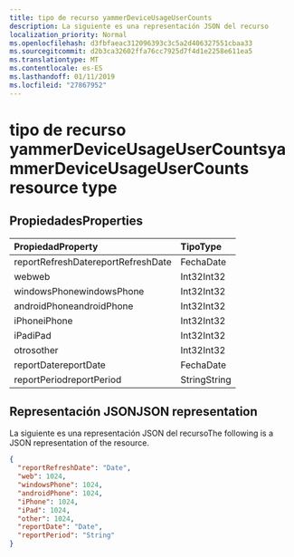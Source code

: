 ```yaml
---
title: tipo de recurso yammerDeviceUsageUserCounts
description: La siguiente es una representación JSON del recurso
localization_priority: Normal
ms.openlocfilehash: d3fbfaeac312096393c3c5a2d406327551cbaa33
ms.sourcegitcommit: d2b3ca32602ffa76cc7925d7f4d1e2258e611ea5
ms.translationtype: MT
ms.contentlocale: es-ES
ms.lasthandoff: 01/11/2019
ms.locfileid: "27867952"
---
```

# <a name="yammerdeviceusageusercounts-resource-type"></a><span data-ttu-id="6386f-103">tipo de recurso yammerDeviceUsageUserCounts</span><span class="sxs-lookup"><span data-stu-id="6386f-103">yammerDeviceUsageUserCounts resource type</span></span>

## <a name="properties"></a><span data-ttu-id="6386f-104">Propiedades</span><span class="sxs-lookup"><span data-stu-id="6386f-104">Properties</span></span>

| <span data-ttu-id="6386f-105">Propiedad</span><span class="sxs-lookup"><span data-stu-id="6386f-105">Property</span></span>          | <span data-ttu-id="6386f-106">Tipo</span><span class="sxs-lookup"><span data-stu-id="6386f-106">Type</span></span>   |
| :---------------- | :----- |
| <span data-ttu-id="6386f-107">reportRefreshDate</span><span class="sxs-lookup"><span data-stu-id="6386f-107">reportRefreshDate</span></span> | <span data-ttu-id="6386f-108">Fecha</span><span class="sxs-lookup"><span data-stu-id="6386f-108">Date</span></span>   |
| <span data-ttu-id="6386f-109">web</span><span class="sxs-lookup"><span data-stu-id="6386f-109">web</span></span>               | <span data-ttu-id="6386f-110">Int32</span><span class="sxs-lookup"><span data-stu-id="6386f-110">Int32</span></span>  |
| <span data-ttu-id="6386f-111">windowsPhone</span><span class="sxs-lookup"><span data-stu-id="6386f-111">windowsPhone</span></span>      | <span data-ttu-id="6386f-112">Int32</span><span class="sxs-lookup"><span data-stu-id="6386f-112">Int32</span></span>  |
| <span data-ttu-id="6386f-113">androidPhone</span><span class="sxs-lookup"><span data-stu-id="6386f-113">androidPhone</span></span>      | <span data-ttu-id="6386f-114">Int32</span><span class="sxs-lookup"><span data-stu-id="6386f-114">Int32</span></span>  |
| <span data-ttu-id="6386f-115">iPhone</span><span class="sxs-lookup"><span data-stu-id="6386f-115">iPhone</span></span>            | <span data-ttu-id="6386f-116">Int32</span><span class="sxs-lookup"><span data-stu-id="6386f-116">Int32</span></span>  |
| <span data-ttu-id="6386f-117">iPad</span><span class="sxs-lookup"><span data-stu-id="6386f-117">iPad</span></span>              | <span data-ttu-id="6386f-118">Int32</span><span class="sxs-lookup"><span data-stu-id="6386f-118">Int32</span></span>  |
| <span data-ttu-id="6386f-119">otros</span><span class="sxs-lookup"><span data-stu-id="6386f-119">other</span></span>             | <span data-ttu-id="6386f-120">Int32</span><span class="sxs-lookup"><span data-stu-id="6386f-120">Int32</span></span>  |
| <span data-ttu-id="6386f-121">reportDate</span><span class="sxs-lookup"><span data-stu-id="6386f-121">reportDate</span></span>        | <span data-ttu-id="6386f-122">Fecha</span><span class="sxs-lookup"><span data-stu-id="6386f-122">Date</span></span>   |
| <span data-ttu-id="6386f-123">reportPeriod</span><span class="sxs-lookup"><span data-stu-id="6386f-123">reportPeriod</span></span>      | <span data-ttu-id="6386f-124">String</span><span class="sxs-lookup"><span data-stu-id="6386f-124">String</span></span> |

## <a name="json-representation"></a><span data-ttu-id="6386f-125">Representación JSON</span><span class="sxs-lookup"><span data-stu-id="6386f-125">JSON representation</span></span>

<span data-ttu-id="6386f-126">La siguiente es una representación JSON del recurso</span><span class="sxs-lookup"><span data-stu-id="6386f-126">The following is a JSON representation of the resource.</span></span>

<!-- {
  "blockType": "resource",
  "@odata.type": "microsoft.graph.yammerDeviceUsageUserCounts"
} -->

```json
{
  "reportRefreshDate": "Date", 
  "web": 1024, 
  "windowsPhone": 1024, 
  "androidPhone": 1024, 
  "iPhone": 1024, 
  "iPad": 1024, 
  "other": 1024, 
  "reportDate": "Date", 
  "reportPeriod": "String"
}
```
